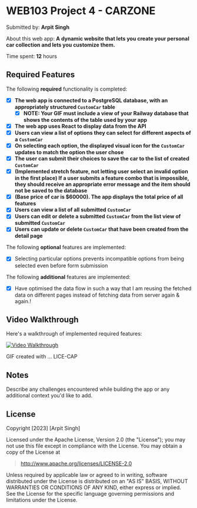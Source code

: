 # WEB103 Project 4 - **CARZONE**

Submitted by: **Arpit Singh**

About this web app: **A dynamic website that lets you create your personal car collection and lets you customize them.**

Time spent: **12** hours

## Required Features

The following **required** functionality is completed:

<!-- Make sure to check off completed functionality below -->

- [x] **The web app is connected to a PostgreSQL database, with an appropriately structured `CustomCar` table**
  - [x] **NOTE: Your GIF must include a view of your Railway database that shows the contents of the table used by your app**
- [x] **The web app uses React to display data from the API**
- [x] **Users can view a list of options they can select for different aspects of a `CustomCar`**
- [x] **On selecting each option, the displayed visual icon for the `CustomCar` updates to match the option the user chose**
- [x] **The user can submit their choices to save the car to the list of created `CustomCar`**
- [x] **(Implemented stretch feature, not letting user select an invalid option in the first place) If a user submits a feature combo that is impossible, they should receive an appropriate error message and the item should not be saved to the database**
- [x] **(Base price of car is $60000). The app displays the total price of all features**
- [x] **Users can view a list of all submitted `CustomCar`**
- [x] **Users can edit or delete a submitted `CustomCar` from the list view of submitted `CustomCar`**
- [x] **Users can update or delete `CustomCar` that have been created from the detail page**

The following **optional** features are implemented:

- [x] Selecting particular options prevents incompatible options from being selected even before form submission

The following **additional** features are implemented:

- [x] Have optimised the data flow in such a way that I am reusing the fetched data on different pages instead of fetching data from server again & again.!

## Video Walkthrough

Here's a walkthrough of implemented required features:

<a href="https://jumpshare.com/s/c34xWWRRpAQ8zTht5Nz9">
  <img src="https://github.com/singharpt/carzone/raw/main/walkthrough_screenshot.png" title="Video Walkthrough Screenshot" alt="Video Walkthrough" />
</a>

<!-- Replace this with whatever GIF tool you used! -->

GIF created with ... LICE-CAP

<!-- Recommended tools:
[Kap](https://getkap.co/) for macOS
[ScreenToGif](https://www.screentogif.com/) for Windows
[peek](https://github.com/phw/peek) for Linux. -->

## Notes

Describe any challenges encountered while building the app or any additional context you'd like to add.

## License

Copyright [2023] [Arpit Singh]

Licensed under the Apache License, Version 2.0 (the "License"); you may not use this file except in compliance with the License. You may obtain a copy of the License at

> http://www.apache.org/licenses/LICENSE-2.0

Unless required by applicable law or agreed to in writing, software distributed under the License is distributed on an "AS IS" BASIS, WITHOUT WARRANTIES OR CONDITIONS OF ANY KIND, either express or implied. See the License for the specific language governing permissions and limitations under the License.
